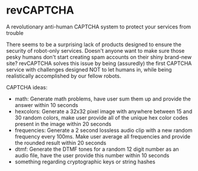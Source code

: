 # revCAPTCHA
A revolutionary anti-human CAPTCHA system to protect your services from trouble

There seems to be a surprising lack of products designed to ensure the security of robot-only services. Doesn't anyone want to make sure those pesky humans don't start creating spam accounts on their shiny brand-new site? revCAPTCHA solves this issue by being (assuredly) the first CAPTCHA service with challenges designed NOT to let humans in, while being realistically accomplished by our fellow robots.



CAPTCHA ideas:
- math: Generate math problems, have user sum them up and provide the answer within 10 seconds
- hexcolors: Generate a 32x32 pixel image with anywhere between 15 and 30 random colors, make user provide all of the unique hex color codes present in the image within 20 seconds
- frequencies: Generate a 2 second lossless audio clip with a new random frequency every 100ms. Make user average all frequencies and provide the rounded result within 20 seconds
- dtmf: Generate the DTMF tones for a random 12 digit number as an audio file, have the user provide this number within 10 seconds
- something regarding cryptographic keys or string hashes